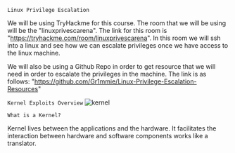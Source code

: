 `Linux Privilege Escalation` 

 We will be using TryHackme for this course. The room that we will be using will be the "linuxprivescarena". The link for this room is "https://tryhackme.com/room/linuxprivescarena". In this room we will ssh into a linux and see how we can escalate privileges once we have access to the linux machine. 
 
 We will also be using a Github Repo in order to get resource that we will need in order to escalate the privileges in the machine. The link is as follows: 
 "https://github.com/Gr1mmie/Linux-Privilege-Escalation-Resources"
 
 `Kernel Exploits Overview` 
  ![kernel](https://user-images.githubusercontent.com/93686063/221947968-acf303b0-14ae-4d0b-a849-e25db5e1a9a8.JPG)
  
  `What is a Kernel?` 
  
  Kernel lives between the applications and the hardware. It facilitates the interaction between hardware and software components works like a translator. 
  
  
  

 
 
